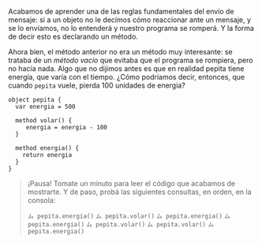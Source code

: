 Acabamos de aprender una de las reglas fundamentales del envío de mensaje: si a un objeto no le decímos cómo reaccionar ante un mensaje, y se lo envíamos, no lo entenderá y nuestro programa se romperá. Y la forma de decir esto es declarando un método. 

Ahora bien, el método anterior no era un método muy interesante: se trataba de un _método vacío_ que evitaba que el programa se rompiera, pero no hacía nada. Algo que no dijimos antes es que en realidad pepita tiene energía, que varía con el tiempo. ¿Cómo podríamos decir, entonces, que cuando `pepita` vuele, pierda 100 unidades de energia? 

```wollok
object pepita {
  var energia = 500
  
  method volar() {
     energia = energia - 100
  }
  
  method energia() {
    return energia
  }
}
```

> ¡Pausa! Tomate un minuto para leer el código que acabamos de mostrarte. Y de paso, probá las siguientes consultas, en orden, en la consola: 
> 
> `ム pepita.energia()`
> `ム pepita.volar()`
> `ム pepita.energia()`
> `ム pepita.energia()`
> `ム pepita.volar()`
> `ム pepita.volar()`
> `ム pepita.energia()`
>

